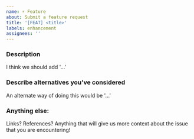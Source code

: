 ```yaml
---
name: ⚡️ Feature
about: Submit a feature request
title: '[FEAT] <title>'
labels: enhancement
assignees: ''
---
```


### Description

I think we should add '...'

### Describe alternatives you've considered

An alternate way of doing this would be '...'


### Anything else:

Links? References? Anything that will give us more context about the issue that you are encountering!
